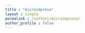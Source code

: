 ```yaml
---
title : "microimpresa"
layout : single
permalink : /settori/microimpresa/
author_profile : false
---
```

